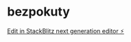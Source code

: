 # bezpokuty

[Edit in StackBlitz next generation editor ⚡️](https://stackblitz.com/~/github.com/AdamMacha/bezpokuty)